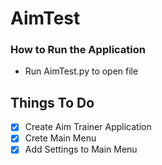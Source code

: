 # AimTest
 
### How to Run the Application

* Run AimTest.py to open file


## Things To Do

- [x] Create Aim Trainer Application
- [x] Crete Main Menu
- [x] Add Settings to Main Menu